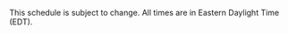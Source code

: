 <p class="text-center">This schedule is subject to change. All times are in Eastern Daylight Time (EDT).</p>
